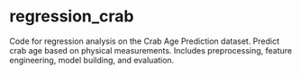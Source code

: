 # regression_crab
Code for regression analysis on the Crab Age Prediction dataset. Predict crab age based on physical measurements. Includes preprocessing, feature engineering, model building, and evaluation.

